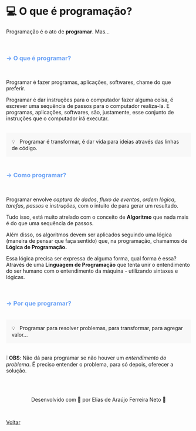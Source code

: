 
<h1 id="topico1"> 💻 O que é programação? </h1>

Programação é o ato de **programar**. Mas...

  <br>

<h3 style="color:#6BA2F6;"> -> O que é programar? </h3>

  <br>

<p> Programar é fazer programas, aplicações, softwares, chame do que preferir.</p>

<p> Programar é dar instruções para o computador fazer alguma coisa, 
é escrever uma sequência de passos para o computador realiza-la. E programas,
aplicações, softwares, são, justamente, esse conjunto 
de instruções que o computador irá executar.</p>

  <br>

<div style="background-color: hsla(0, 0%, 80%, 0.1); padding: 15px;">
  💡 &nbsp Programar é transformar, é dar vida para ideias através das linhas de código.
</div>

  <br>

<h3 style="color:#6BA2F6;"> -> Como programar? </h3>

  <br>

<p> Programar envolve <i>captura de dados</i>, <i>fluxo de eventos</i>, 
<i>ordem lógica</i>, <i>tarefas</i>, <i>passos</i> e 
<i>instruções</i>, com o intuito de para gerar um resultado. </p>

<p>Tudo isso, está muito atrelado com o conceito de <b>Algoritmo</b> que nada
mais é do que uma sequência de passos.</p>

<p>Além disso, os algoritmos devem ser aplicados seguindo uma lógica (maneira de
pensar que faça sentido) que, na programação, chamamos de <b>Lógica de Programação.</b></p>

<p>Essa lógica precisa ser expressa de alguma forma, qual forma é essa? 
Através de uma <b>Linguagem de Programação</b> que tenta unir o entendimento
do ser humano com o entendimento da máquina - utilizando sintaxes 
e lógicas.</p>

  <br>

<h3 style="color:#6BA2F6;"> -> Por que programar? </h3>

  <br>

<div style="background-color: hsla(0, 0%, 80%, 0.1); padding: 15px;">
  💡 &nbsp Programar para resolver problemas, para transformar, para agregar valor...
</div>

  <br>

<p> &#10069 <b>OBS</b>: Não dá para programar se não houver um <i>entendimento do problema</i>.
É preciso entender o problema, para só depois, oferecer a solução.</p>

<br>
<br>

<p align="center"> Desenvolvido com 💜 por Elias de Araújo Ferreira Neto 👋 <p>

<br>

<a href="./stage01.md">Voltar</a>